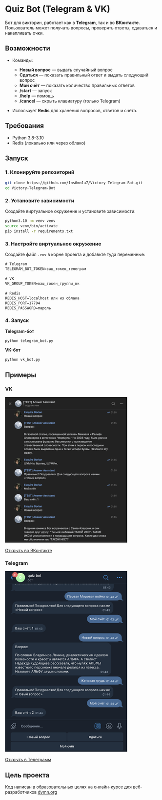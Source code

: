 # Quiz Bot (Telegram & VK)

Бот для викторин, работает как в **Telegram**, так и во **ВКонтакте**.  
Пользователь может получать вопросы, проверять ответы, сдаваться и накапливать очки.

## Возможности
- Команды:
  - **Новый вопрос** — выдать случайный вопрос
  - **Сдаться** — показать правильный ответ и выдать следующий вопрос
  - **Мой счёт** — показать количество правильных ответов
  - **/start** — запуск
  - **/help** — помощь
  - **/cancel** — скрыть клавиатуру (только Telegram)

- Использует **Redis** для хранения вопросов, ответов и счёта.

## Требования
- Python 3.8-3.10
- Redis (локально или через облако)

## Запуск
### 1. Клонируйте репозиторий
```bash
git clone https://github.com/1ns0mn1a7/Victory-Telegram-Bot.git
cd Victory-Telegram-Bot
```

### 2. Установите зависимости
Создайте виртуальное окружение и установите зависимости:
```bash
python3.10 -m venv venv
source venv/bin/activate
pip install -r requirements.txt
```

### 3. Настройте виртуальное окружение
Создайте файл `.env` в корне проекта и добавьте туда переменные:

```env
# Telegram
TELEGRAM_BOT_TOKEN=ваш_токен_телеграм

# VK
VK_GROUP_TOKEN=ваш_токен_группы_вк

# Redis
REDIS_HOST=localhost или из облака
REDIS_PORT=17794
REDIS_PASSWORD=пароль
```

### 4. Запуск

**Telegram-бот**
```bash
python telegram_bot.py
```

**VK-бот**
```bash
python vk_bot.py
```

## Примеры
### VK
<p align="left">
  <img src="media/vk_preview.png" alt="Quiz Bot Screenshot" width="400"/>
</p>

[Открыть во ВКонтакте](https://vk.com/club231945578)

### Telegram
<p align="left">
  <img src="media/tg_preview.png" alt="Quiz Bot Screenshot" width="400"/>
</p>

[Открыть в Телеграмм](https://t.me/quizz_dev_bot)

## Цель проекта
Код написан в образовательных целях на онлайн-курсе для веб-разработчиков [dvmn.org](dvmn.org)
